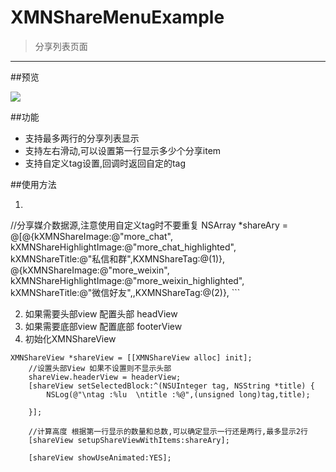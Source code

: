 # XMNShareMenuExample
> 分享列表页面


-----

##预览

![](http://7xlt1j.com1.z0.glb.clouddn.com/XMNShareMenu.gif)

##功能

* 支持最多两行的分享列表显示
* 支持左右滑动,可以设置第一行显示多少个分享item
* 支持自定义tag设置,回调时返回自定的tag

##使用方法


1. ``` 
//分享媒介数据源,注意使用自定义tag时不要重复
    NSArray *shareAry = @[@{kXMNShareImage:@"more_chat",
                     kXMNShareHighlightImage:@"more_chat_highlighted",
                            kXMNShareTitle:@"私信和群",KXMNShareTag:@(1)},
                          @{kXMNShareImage:@"more_weixin",
                            kXMNShareHighlightImage:@"more_weixin_highlighted",
                            kXMNShareTitle:@"微信好友",,KXMNShareTag:@(2)},
	```
	
2. 如果需要头部view 配置头部 headView
3. 如果需要底部view 配置底部 footerView
4. 初始化XMNShareView  

```
XMNShareView *shareView = [[XMNShareView alloc] init];
    //设置头部View 如果不设置则不显示头部
    shareView.headerView = headerView;
    [shareView setSelectedBlock:^(NSUInteger tag, NSString *title) {
        NSLog(@"\ntag :%lu  \ntitle :%@",(unsigned long)tag,title);
        
    }];
    
    //计算高度 根据第一行显示的数量和总数,可以确定显示一行还是两行,最多显示2行
    [shareView setupShareViewWithItems:shareAry];
    
    [shareView showUseAnimated:YES];

```